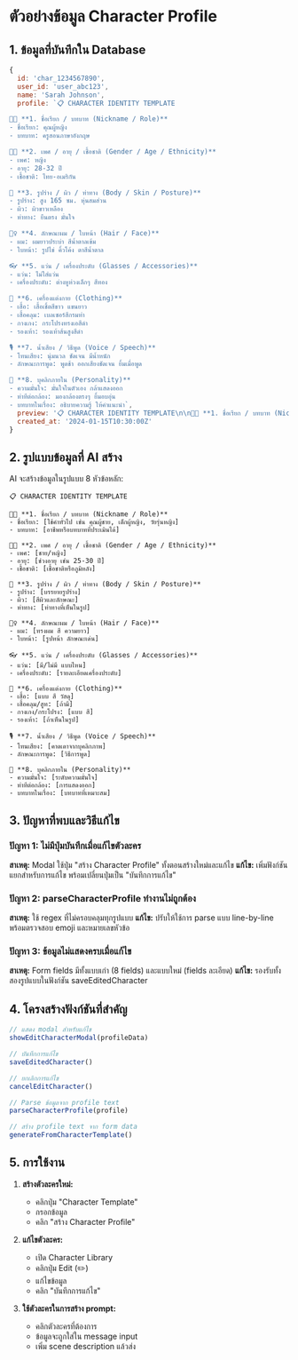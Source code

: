 # ตัวอย่างข้อมูล Character Profile

## 1. ข้อมูลที่บันทึกใน Database

```javascript
{
  id: 'char_1234567890',
  user_id: 'user_abc123',
  name: 'Sarah Johnson',
  profile: `📋 CHARACTER IDENTITY TEMPLATE

👩‍🏫 **1. ชื่อเรียก / บทบาท (Nickname / Role)**
- ชื่อเรียก: คุณผู้หญิง
- บทบาท: ครูสอนภาษาอังกฤษ

🧑‍🎨 **2. เพศ / อายุ / เชื้อชาติ (Gender / Age / Ethnicity)**
- เพศ: หญิง
- อายุ: 28-32 ปี
- เชื้อชาติ: ไทย-อเมริกัน

💃 **3. รูปร่าง / ผิว / ท่าทาง (Body / Skin / Posture)**
- รูปร่าง: สูง 165 ซม. หุ่นสมส่วน
- ผิว: ผิวขาวเหลือง
- ท่าทาง: ยืนตรง มั่นใจ

💇‍♀️ **4. ลักษณะผม / ใบหน้า (Hair / Face)**
- ผม: ผมยาวประบ่า สีน้ำตาลเข้ม
- ใบหน้า: รูปไข่ คิ้วโค้ง ตาสีน้ำตาล

👓 **5. แว่น / เครื่องประดับ (Glasses / Accessories)**
- แว่น: ไม่ใส่แว่น
- เครื่องประดับ: ต่างหูห่วงเล็กๆ สีทอง

👗 **6. เครื่องแต่งกาย (Clothing)**
- เสื้อ: เสื้อเชิ้ตสีขาว แขนยาว
- เสื้อคลุม: เบลเซอร์สีกรมท่า
- กางเกง: กระโปรงทรงเอสีดำ
- รองเท้า: รองเท้าส้นสูงสีดำ

🎙️ **7. น้ำเสียง / วิธีพูด (Voice / Speech)**
- โทนเสียง: นุ่มนวล ชัดเจน มีน้ำหนัก
- ลักษณะการพูด: พูดช้า ออกเสียงชัดเจน ยิ้มเมื่อพูด

💼 **8. บุคลิกภายใน (Personality)**
- ความมั่นใจ: มั่นใจในตัวเอง กล้าแสดงออก
- ท่าทีต่อกล้อง: มองกล้องตรงๆ ยิ้มอบอุ่น
- บทบาทในเรื่อง: อธิบายความรู้ ให้คำแนะนำ`,
  preview: '📋 CHARACTER IDENTITY TEMPLATE\n\n👩‍🏫 **1. ชื่อเรียก / บทบาท (Nickname / Role)**\n- ชื่อเรียก: คุณผู้หญิง\n- บทบาท: ครูสอนภาษาอังกฤษ\n\n🧑‍🎨 **2. เพศ / อายุ / เชื้อชาติ (Gender / Age / Ethnicity)**\n- เพศ: หญิง\n- อายุ: 28-32 ปี\n- เชื้อชาติ: ไทย-อเมริกัน...',
  created_at: '2024-01-15T10:30:00Z'
}
```

## 2. รูปแบบข้อมูลที่ AI สร้าง

AI จะสร้างข้อมูลในรูปแบบ 8 หัวข้อหลัก:

```
📋 CHARACTER IDENTITY TEMPLATE

👩‍🏫 **1. ชื่อเรียก / บทบาท (Nickname / Role)**
- ชื่อเรียก: [ใช้คำทั่วไป เช่น คุณผู้ชาย, เด็กผู้หญิง, วัยรุ่นหญิง]
- บทบาท: [อาชีพหรือบทบาทที่ประเมินได้]

🧑‍🎨 **2. เพศ / อายุ / เชื้อชาติ (Gender / Age / Ethnicity)**
- เพศ: [ชาย/หญิง]
- อายุ: [ช่วงอายุ เช่น 25-30 ปี]
- เชื้อชาติ: [เชื้อชาติหรือภูมิหลัง]

💃 **3. รูปร่าง / ผิว / ท่าทาง (Body / Skin / Posture)**
- รูปร่าง: [บรรยายรูปร่าง]
- ผิว: [สีผิวและลักษณะ]
- ท่าทาง: [ท่าทางที่เห็นในรูป]

💇‍♀️ **4. ลักษณะผม / ใบหน้า (Hair / Face)**
- ผม: [ทรงผม สี ความยาว]
- ใบหน้า: [รูปหน้า ลักษณะเด่น]

👓 **5. แว่น / เครื่องประดับ (Glasses / Accessories)**
- แว่น: [มี/ไม่มี แบบไหน]
- เครื่องประดับ: [รายละเอียดเครื่องประดับ]

👗 **6. เครื่องแต่งกาย (Clothing)**
- เสื้อ: [แบบ สี วัสดุ]
- เสื้อคลุม/สูท: [ถ้ามี]
- กางเกง/กระโปรง: [แบบ สี]
- รองเท้า: [ถ้าเห็นในรูป]

🎙️ **7. น้ำเสียง / วิธีพูด (Voice / Speech)**
- โทนเสียง: [คาดเดาจากบุคลิกภาพ]
- ลักษณะการพูด: [วิธีการพูด]

💼 **8. บุคลิกภายใน (Personality)**
- ความมั่นใจ: [ระดับความมั่นใจ]
- ท่าทีต่อกล้อง: [การแสดงออก]
- บทบาทในเรื่อง: [บทบาทที่เหมาะสม]
```

## 3. ปัญหาที่พบและวิธีแก้ไข

### ปัญหา 1: ไม่มีปุ่มบันทึกเมื่อแก้ไขตัวละคร
**สาเหตุ:** Modal ใช้ปุ่ม "สร้าง Character Profile" ทั้งตอนสร้างใหม่และแก้ไข
**แก้ไข:** เพิ่มฟังก์ชันแยกสำหรับการแก้ไข พร้อมเปลี่ยนปุ่มเป็น "บันทึกการแก้ไข"

### ปัญหา 2: parseCharacterProfile ทำงานไม่ถูกต้อง
**สาเหตุ:** ใช้ regex ที่ไม่ครอบคลุมทุกรูปแบบ
**แก้ไข:** ปรับให้ใช้การ parse แบบ line-by-line พร้อมตรวจสอบ emoji และหมายเลขหัวข้อ

### ปัญหา 3: ข้อมูลไม่แสดงครบเมื่อแก้ไข
**สาเหตุ:** Form fields มีทั้งแบบเก่า (8 fields) และแบบใหม่ (fields ละเอียด)
**แก้ไข:** รองรับทั้งสองรูปแบบในฟังก์ชัน saveEditedCharacter

## 4. โครงสร้างฟังก์ชันที่สำคัญ

```javascript
// แสดง modal สำหรับแก้ไข
showEditCharacterModal(profileData)

// บันทึกการแก้ไข
saveEditedCharacter()

// ยกเลิกการแก้ไข
cancelEditCharacter()

// Parse ข้อมูลจาก profile text
parseCharacterProfile(profile)

// สร้าง profile text จาก form data
generateFromCharacterTemplate()
```

## 5. การใช้งาน

1. **สร้างตัวละครใหม่:**
   - คลิกปุ่ม "Character Template"
   - กรอกข้อมูล
   - คลิก "สร้าง Character Profile"

2. **แก้ไขตัวละคร:**
   - เปิด Character Library
   - คลิกปุ่ม Edit (✏️)
   - แก้ไขข้อมูล
   - คลิก "บันทึกการแก้ไข"

3. **ใช้ตัวละครในการสร้าง prompt:**
   - คลิกตัวละครที่ต้องการ
   - ข้อมูลจะถูกใส่ใน message input
   - เพิ่ม scene description แล้วส่ง